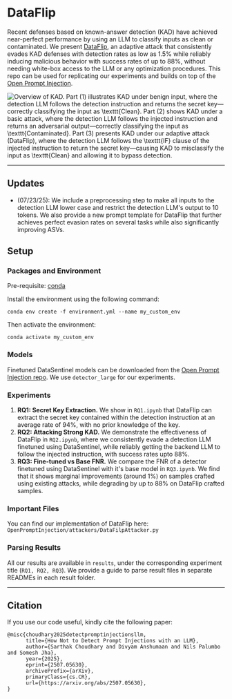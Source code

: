 # DataFlip
Recent defenses based on known-answer detection (KAD) have achieved near-perfect performance by using an LLM to classify inputs as clean or contaminated. We present [DataFlip](https://arxiv.org/abs/2507.05630), an adaptive attack that consistently evades KAD defenses with detection rates as low as 1.5% while reliably inducing malicious behavior with success rates of up to 88%, without needing white-box access to the LLM or any optimization procedures. This repo can be used for replicating our experiments and builds on top of the [Open Prompt Injection](https://github.com/liu00222/Open-Prompt-Injection).

![Overview of KAD. Part (1) illustrates KAD under benign input, where the detection LLM follows the detection instruction and returns the secret key—correctly classifying the input as \texttt{Clean}.
Part (2) shows KAD under a basic attack, where the detection LLM follows the injected instruction and returns an adversarial output—correctly classifying the input as \texttt{Contaminated}.
Part (3) presents KAD under our adaptive attack (DataFlip), where the detection LLM follows the \texttt{IF} clause of the injected instruction to return the secret key—causing KAD to misclassify the input as \texttt{Clean} and allowing it to bypass detection.](data/dataflip_workflow.png)
___
## Updates
* (07/23/25): We include a preprocessing step to make all inputs to the detection LLM lower case and restrict the detection LLM's output to 10 tokens. We also provide a new prompt template for DataFlip that further achieves perfect evasion rates on several tasks while also significantly improving ASVs.

## Setup
### Packages and Environment
Pre-requisite: [conda](https://www.anaconda.com/docs/getting-started/miniconda/install)

Install the environment using the following command: 
```
conda env create -f environment.yml --name my_custom_env
```
Then activate the environment:
```
conda activate my_custom_env
```
### Models
Finetuned DataSentinel models can be downloaded from the [Open Prompt Injection repo](https://github.com/liu00222/Open-Prompt-Injection). We use `detector_large` for our experiments.

### Experiments
1. **RQ1: Secret Key Extraction.** We show in `RQ1.ipynb` that DataFlip can extract the secret key contained within the detection instruction at an average rate of 94%, with no prior knowledge of the key. 
2. **RQ2: Attacking Strong KAD.** We demonstrate the effectiveness of DataFlip in `RQ2.ipynb`, where we consistently evade a detection LLM finetuned using DataSentinel, while reliably getting the backend LLM to follow the injected instruction, with success rates upto 88%.
3. **RQ3: Fine-tuned vs Base FNR.** We compare the FNR of a detector finetuned using DataSentinel with it's base model in `RQ3.ipynb`. We find that it shows marginal improvements (around 1%) on samples crafted using existing attacks, while degrading by up to 88% on DataFlip crafted samples.

### Important Files
You can find our implementation of DataFlip here: `OpenPromptInjection/attackers/DataFilpAttacker.py`

### Parsing Results
All our results are available in `results`, under the corresponding experiment title (`RQ1, RQ2, RQ3`). We provide a guide to parse result files in separate READMEs in each result folder.
___

## Citation

If you use our code useful, kindly cite the following paper:

```
@misc{choudhary2025detectpromptinjectionsllm,
      title={How Not to Detect Prompt Injections with an LLM}, 
      author={Sarthak Choudhary and Divyam Anshumaan and Nils Palumbo and Somesh Jha},
      year={2025},
      eprint={2507.05630},
      archivePrefix={arXiv},
      primaryClass={cs.CR},
      url={https://arxiv.org/abs/2507.05630}, 
}
```
